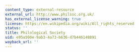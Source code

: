 ```yaml
---
content_type: external-resource
external_url: http://www.philsoc.org.uk/
has_external_license_warning: true
license: https://en.wikipedia.org/wiki/All_rights_reserved
status: ''
title: Philological Society
uid: e95a590e-9ab3-4a73-b636-d7b446148891
wayback_url: ''
---
```

